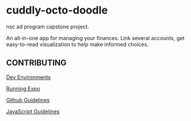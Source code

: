 # cuddly-octo-doodle

nsc ad program capstone project.

An all-in-one app for managing your finances. Link several accounts, get easy-to-read visualization to help make informed choices.

## CONTRIBUTING

[Dev Environments](.github/download.md)

[Running Expo](.github/expo.md)

[Github Guidelines](.github/contributing-Github.md)

[JavaScript Guidelines](.github/contiributing-JS.md)
